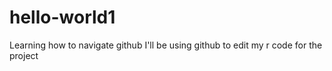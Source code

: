 # hello-world1
Learning how to navigate github
I'll be using github to edit my r code for the project
